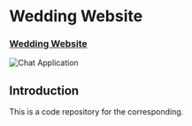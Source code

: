 # Wedding Website

### [Wedding Website](https://shivkumarprajapat.github.io/wedding/)

![Chat Application](https://i.ibb.co/6WW00RP/wedding.png)

## Introduction
This is a code repository for the corresponding. 


